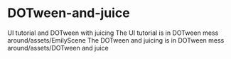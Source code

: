 # DOTween-and-juice
UI tutorial and DOTween with juicing
The UI tutorial is in DOTween mess around/assets/EmilyScene
The DOTween and juicing is in DOTween mess around/assets/DOTween and juice